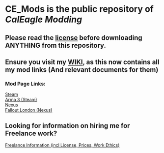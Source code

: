 # **CE_Mods** is the public repository of ***CalEagle Modding***

## Please read the [license](https://github.com/Eagle-Studios/CE_Mods?tab=License-1-ov-file#readme) before downloading ANYTHING from this repository.

## Ensure you visit my [WIKI](https://github.com/Eagle-Studios/CE_Mods/wiki), as this now contains all my mod links (And relevant documents for them)

### Mod Page Links:
[Steam](https://steamcommunity.com/id/CEagle) <br>
[Arma 3 (Steam)](https://steamcommunity.com/id/CEagle/myworkshopfiles/?appid=107410&sort=score&browsefilter=myfiles&view=imagewall)  <br>
[Nexus](https://next.nexusmods.com/profile/EagleStudios) <br>
[Fallout London (Nexus)](https://next.nexusmods.com/profile/EagleStudios/mods?gameId=6332)  <br>

## Looking for information on hiring me for Freelance work?
[Freelance Information (incl License, Prices, Work Ethics)](FreelanceInfo) <br>